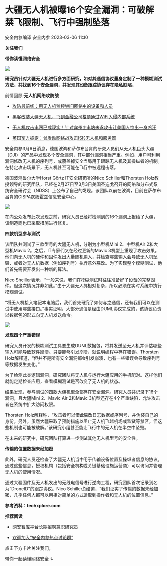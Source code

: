 #  大疆无人机被曝16个安全漏洞：可破解禁飞限制、飞行中强制坠落   
安全内参编译  安全内参   2023-03-06 11:30  
  
**关注我们**  
  
  
**带你读懂网络安全**  
  
  
![](https://mmbiz.qpic.cn/sz_mmbiz_jpg/FzZb53e8g7v9icUXcw2r4eUvxGwaP5SqzC5iajGInA53zqp8WR27eNsicRvnziaD9bCujRMSjicHsz8y8WE1jgkVWsg/640?wx_fmt=jpeg "")  
  
  
**研究员针对大疆无人机进行多方面研究，如对其通信协议量身定制了一种模糊测试方法，共找到16个安全漏洞，并发现其设备跟踪协议存在隐私缺陷，**  
  
前情回顾·**无人机网络攻防战**  
- [攻防最前线：用无人机监控WiFi网络中的设备和人员](http://mp.weixin.qq.com/s?__biz=MzI4NDY2MDMwMw==&mid=2247506542&idx=3&sn=034b98f50e75ab5792e5019d1786e3ff&chksm=ebfa9d4edc8d14581d2ccf6aacff8471b46b6c474cd5152928c190f7e825a951b345968c2f20&scene=21#wechat_redirect)  
  
  
- [黑客改装大疆无人机，飞到金融公司楼顶通过WiFi入侵内部系统](http://mp.weixin.qq.com/s?__biz=MzI4NDY2MDMwMw==&mid=2247506354&idx=4&sn=fd2d2f72cc16b607b51df7bf4b906e2f&chksm=ebfa9e92dc8d1784fd6902dd635b608f6e387cc8568f8f2da545a641d7c9f107444aa4a24dd3&scene=21#wechat_redirect)  
  
  
- [无人机攻击电网已成现实！针对宾州变电站未遂攻击让美国人惊出一身冷汗](http://mp.weixin.qq.com/s?__biz=MzI4NDY2MDMwMw==&mid=2247500134&idx=2&sn=45a5cbf93995f6087e404bc41cbaf172&chksm=ebfa8646dc8d0f506db4cc994a1a4e661b208f8f0b4739aebdfcc694211d167b7798e0596b72&scene=21#wechat_redirect)  
  
  
- [英国军方披露：曾发动网络战攻击ISIS无人机和服务器](http://mp.weixin.qq.com/s?__biz=MzI4NDY2MDMwMw==&mid=2247495553&idx=4&sn=e6bc0bbc01b8f39220c32c65508e3bea&chksm=ebfaa8a1dc8d21b7c20192c282729239eecad6053b72b5f747d9b61b936f574b410d980294e6&scene=21#wechat_redirect)  
  
  
  
  
安全内参3月6日消息，德国波鸿和萨尔布吕肯的研究人员们从无人机巨头大疆（DJI）的产品中发现多个安全漏洞，其中部分漏洞相当严重。例如，用户可利用漏洞修改无人机的序列号，或覆盖掉安全当局用于跟踪无人机及其操纵者的机制。在特定攻击场景下，无人机甚至可能在飞行中被远程击落。  
  
德国波鸿鲁尔大学Horst Görtz IT安全研究所的Nico Schiller和Thorsten Holz教授领导的研究团队，已经在2月27日至3月3日美国圣迭戈召开的网络和分布式系统安全研讨会（NDSS）上公布了自己的发现。该团队以前在波鸿，目前在萨尔布吕肯的CISPA亥姆霍兹信息安全中心。  
  
![](https://mmbiz.qpic.cn/sz_mmbiz_png/FzZb53e8g7v9icUXcw2r4eUvxGwaP5SqzwVZvhzuwu9lMjuibq0mZYsd5aGmakwMUGa1VMguyKjhklLIsibqNciaQw/640?wx_fmt=png "")  
  
在向公众发布此次发现之前，研究人员已经将检测到的16个漏洞上报给了大疆，该制造商也已采取措施进行修复。  
  
  
**四款机型参与测试**  
  
  
该团队共测试了三款型号的大疆无人机，分别为小型机Mini 2、中型机Air 2和大型机Mavic 2。之后，IT专家们又在经过更新的Mavic 3机型上重现了攻击效果。他们向无人机的硬件和固件发出大量随机输入，并检查哪些输入会导致无人机坠毁、或者对无人机数据（例如序列号）执行意外篡改。为了实现整个模糊测试，他们首先需要开发出一种新的算法。  
  
Nico Shciller表示，“一般来说，我们在模糊测试时往往准备好了设备的完整固件。但这次情况并非如此。”由于大疆无人机相对复杂，所以必须在实时系统中执行模糊测试。  
  
“将无人机接入笔记本电脑后，我们首先研究了如何与之通信，还有我们可以在测试中使用哪些接口。”事实证明，大部分通信是经由DUML协议完成的，该协议负责以数据包的形式向无人机发送命令。  
  
![](https://mmbiz.qpic.cn/sz_mmbiz_jpg/FzZb53e8g7v9icUXcw2r4eUvxGwaP5SqzJO499DQRicWMvaVy0WG5VlIc68Eks2wNTw4SZkiayv2U8GVJ3oiajKIIQ/640?wx_fmt=jpeg "")  
  
  
**发现四个严重错误**  
  
  
研究人员开发的模糊测试工具要生成DUML数据包，将其发送至无人机并评估哪些输入可能导致软件崩溃。只要能够引发崩溃，就说明编程中存在错误。Thorsten Holz解释道，“但并不是所有安全漏洞都会引发崩溃，也有一些错误会导致序列号等数据发生变化。”  
  
为了检测此类逻辑漏洞，研究团队将无人机与运行大疆应用的手机配对。这样他们就能定期检查应用，查看模糊测试是否改变了无人机的状态。  
  
结果发现，参与测试的四款大疆机型全部存在安全漏洞。研究人员共记录下16个漏洞，且大疆Mini 2、Mavic Air 2和Mavic 3机型还存在4个严重缺陷，允许攻击者在系统中扩大访问权限。  
  
Thorsten Holz解释称，“攻击者可以借此篡改日志数据或序列号，并伪装自己的身份。另外，虽然大疆采取了预防措施以阻止无人机飞越机场或监狱等禁区，但这些机制也可能被破解。”该研究小组甚至能让飞行中的无人机在半空中坠毁。  
  
在未来的研究中，研究团队打算进一步测试其他无人机型号的安全性。  
  
  
**传输的位置数据未经加密**  
  
  
此外，研究人员还检查了大疆无人机当中用于传输设备位置及操纵者信息的协议。通过这些信息，授权机构（包括安全机构或关键基础设施运营商）可以访问并管理无人机的使用情况。  
  
通过大疆固件及无人机发出的无线电信号进行逆向工程，研究团队首次记录到名为“DroneID”的跟踪协议。Nico Schiller总结道，“我们证实了传输的数据未经加密，几乎任何人都可以用相对简单的方式读取到操作者和无人机的位置信息。”  
  
  
**参考资料：techxplore.com**  
  
  
  
**推荐阅读**  
- [网安智库平台长期招聘兼职研究员](http://mp.weixin.qq.com/s?__biz=MzI4NDY2MDMwMw==&mid=2247499450&idx=2&sn=2da3ca2e0b4d4f9f56ea7f7579afc378&chksm=ebfab99adc8d308c3ba6e7a74bd41beadf39f1b0e38a39f7235db4c305c06caa49ff63a0cc1d&scene=21#wechat_redirect)  
  
  
- [欢迎加入“安全内参热点讨论群”](https://mp.weixin.qq.com/s?__biz=MzI4NDY2MDMwMw==&mid=2247501251&idx=1&sn=8b6ebecbe80c1c72317948494f87b489&chksm=ebfa82e3dc8d0bf595d039e75b446e14ab96bf63cf8ffc5d553b58248dde3424fb18e6947440&token=525430415&lang=zh_CN&scene=21#wechat_redirect)  
  
  
  
  
  
  
  
点击下方卡片关注我们，  
  
带你一起读懂网络安全 ↓  
  
  
  
  

